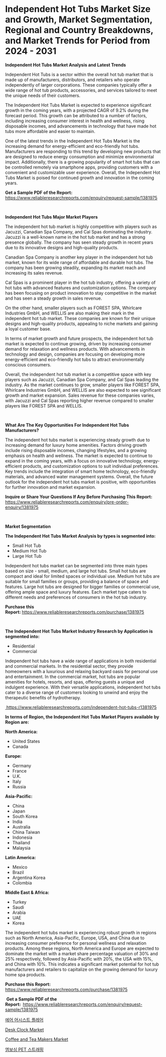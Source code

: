 <p><h1>Independent Hot Tubs Market Size and Growth, Market Segmentation, Regional and Country Breakdowns, and Market Trends for Period from 2024 -  2031</h1></p><p><strong>Independent Hot Tubs Market Analysis and Latest Trends</strong></p>
<p><p>Independent Hot Tubs is a sector within the overall hot tub market that is made up of manufacturers, distributors, and retailers who operate independently of larger corporations. These companies typically offer a wide range of hot tub products, accessories, and services tailored to meet the unique needs of their customers.</p><p>The Independent Hot Tubs Market is expected to experience significant growth in the coming years, with a projected CAGR of 9.2% during the forecast period. This growth can be attributed to a number of factors, including increasing consumer interest in health and wellness, rising disposable incomes, and advancements in technology that have made hot tubs more affordable and easier to maintain.</p><p>One of the latest trends in the Independent Hot Tubs Market is the increasing demand for energy-efficient and eco-friendly hot tubs. Manufacturers are responding to this trend by developing new products that are designed to reduce energy consumption and minimize environmental impact. Additionally, there is a growing popularity of smart hot tubs that can be controlled remotely via smartphone apps, providing customers with a convenient and customizable user experience. Overall, the Independent Hot Tubs Market is poised for continued growth and innovation in the coming years.</p></p>
<p><strong>Get a Sample PDF of the Report:&nbsp;</strong> <a href="https://www.reliableresearchreports.com/enquiry/request-sample/1381975">https://www.reliableresearchreports.com/enquiry/request-sample/1381975</a></p>
<p>&nbsp;</p>
<p><strong>Independent Hot Tubs Major Market Players</strong></p>
<p><p>The independent hot tub market is highly competitive with players such as Jacuzzi, Canadian Spa Company, and Cal Spas dominating the industry. Jacuzzi is a well-known name in the hot tub market and has a strong presence globally. The company has seen steady growth in recent years due to its innovative designs and high-quality products.</p><p>Canadian Spa Company is another key player in the independent hot tub market, known for its wide range of affordable and durable hot tubs. The company has been growing steadily, expanding its market reach and increasing its sales revenue.</p><p>Cal Spas is a prominent player in the hot tub industry, offering a variety of hot tubs with advanced features and customization options. The company has been focusing on product innovation to stay competitive in the market and has seen a steady growth in sales revenue.</p><p>On the other hand, smaller players such as FOREST SPA, Whirlcare Industries GmbH, and WELLIS are also making their mark in the independent hot tub market. These companies are known for their unique designs and high-quality products, appealing to niche markets and gaining a loyal customer base.</p><p>In terms of market growth and future prospects, the independent hot tub market is expected to continue growing, driven by increasing consumer demand for relaxation and wellness products. With advancements in technology and design, companies are focusing on developing more energy-efficient and eco-friendly hot tubs to attract environmentally conscious consumers.</p><p>Overall, the independent hot tub market is a competitive space with key players such as Jacuzzi, Canadian Spa Company, and Cal Spas leading the industry. As the market continues to grow, smaller players like FOREST SPA, Whirlcare Industries GmbH, and WELLIS are also expected to see significant growth and market expansion. Sales revenue for these companies varies, with Jacuzzi and Cal Spas reporting higher revenue compared to smaller players like FOREST SPA and WELLIS.</p></p>
<p>&nbsp;</p>
<p><strong>What Are The Key Opportunities For Independent Hot Tubs Manufacturers?</strong></p>
<p><p>The independent hot tubs market is experiencing steady growth due to increasing demand for luxury home amenities. Factors driving growth include rising disposable incomes, changing lifestyles, and a growing emphasis on health and wellness. The market is expected to continue to expand in the coming years, with a focus on innovative technology, energy-efficient products, and customization options to suit individual preferences. Key trends include the integration of smart home technology, eco-friendly materials, and advanced water management systems. Overall, the future outlook for the independent hot tubs market is positive, with opportunities for further innovation and market expansion.</p></p>
<p><strong>Inquire or Share Your Questions If Any Before Purchasing This Report:</strong> <a href="https://www.reliableresearchreports.com/enquiry/pre-order-enquiry/1381975">https://www.reliableresearchreports.com/enquiry/pre-order-enquiry/1381975</a></p>
<p>&nbsp;</p>
<p><strong>Market Segmentation</strong></p>
<p><strong>The Independent Hot Tubs Market Analysis by types is segmented into:</strong></p>
<p><ul><li>Small Hot Tub</li><li>Medium Hot Tub</li><li>Large Hot Tub</li></ul></p>
<p><p>Independent hot tubs market can be segmented into three main types based on size - small, medium, and large hot tubs. Small hot tubs are compact and ideal for limited spaces or individual use. Medium hot tubs are suitable for small families or groups, providing a balance of space and features. Large hot tubs are designed for bigger families or commercial use, offering ample space and luxury features. Each market type caters to different needs and preferences of consumers in the hot tub industry.</p></p>
<p><strong>Purchase this Report:&nbsp;</strong><a href="https://www.reliableresearchreports.com/purchase/1381975">https://www.reliableresearchreports.com/purchase/1381975</a></p>
<p>&nbsp;</p>
<p><strong>The Independent Hot Tubs Market Industry Research by Application is segmented into:</strong></p>
<p><ul><li>Residential</li><li>Commercial</li></ul></p>
<p><p>Independent hot tubs have a wide range of applications in both residential and commercial markets. In the residential sector, they provide homeowners with a luxurious and relaxing backyard oasis for personal use and entertainment. In the commercial market, hot tubs are popular amenities for hotels, resorts, and spas, offering guests a unique and indulgent experience. With their versatile applications, independent hot tubs cater to a diverse range of customers looking to unwind and enjoy the therapeutic benefits of hydrotherapy.</p></p>
<p><a href="https://www.reliableresearchreports.com/independent-hot-tubs-r1381975">&nbsp;https://www.reliableresearchreports.com/independent-hot-tubs-r1381975</a></p>
<p><strong>In terms of Region, the Independent Hot Tubs Market Players available by Region are:</strong></p>
<p>
    <p> <strong> North America: </strong>
        <ul>
            <li>United States</li>
            <li>Canada</li>
        </ul>
        </p> 
    <p> <strong> Europe: </strong>
        <ul>
            <li>Germany</li>
            <li>France</li>
            <li>U.K.</li>
            <li>Italy</li>
            <li>Russia</li>
        </ul>
        </p> 
    <p> <strong> Asia-Pacific: </strong>
        <ul>
            <li>China</li>
            <li>Japan</li>
            <li>South Korea</li>
            <li>India</li>
            <li>Australia</li>
            <li>China Taiwan</li>
            <li>Indonesia</li>
            <li>Thailand</li>
            <li>Malaysia</li>
        </ul>
        </p> 
    <p> <strong> Latin America: </strong>
        <ul>
            <li>Mexico</li>
            <li>Brazil</li>
            <li>Argentina Korea</li>
            <li>Colombia</li>
        </ul>
        </p> 
    <p> <strong> Middle East & Africa: </strong>
        <ul>
            <li>Turkey</li>
            <li>Saudi</li>
            <li>Arabia</li>
            <li>UAE</li>
            <li>Korea</li>
        </ul>
    </p>
    </p>
<p><p>The independent hot tubs market is experiencing robust growth in regions such as North America, Asia-Pacific, Europe, USA, and China due to increasing consumer preference for personal wellness and relaxation products. Among these regions, North America and Europe are expected to dominate the market with a market share percentage valuation of 30% and 25% respectively, followed by Asia-Pacific with 20%, the USA with 15%, and China with 10%. This indicates a significant market potential for hot tub manufacturers and retailers to capitalize on the growing demand for luxury home spa products.</p></p>
<p><strong>Purchase this Report: </strong><a href="https://www.reliableresearchreports.com/purchase/1381975">https://www.reliableresearchreports.com/purchase/1381975</a></p>
<p>&nbsp;<strong>Get a Sample PDF of the Report:&nbsp;&nbsp;</strong><a href="https://www.reliableresearchreports.com/enquiry/request-sample/1381975">https://www.reliableresearchreports.com/enquiry/request-sample/1381975</a></p>
<p><strong></strong></p>
<p><p><a href="https://github.com/marufmohassin05/Market-Research-Report-List-1/blob/main/8662256152690.md">에어 어시스트 플레어</a></p><p><a href="https://github.com/suitykhatun12/Market-Research-Report-List-1/blob/main/desk-clock-market.md">Desk Clock Market</a></p><p><a href="https://github.com/khadijahesham19/Market-Research-Report-List-1/blob/main/coffee-and-tea-makers-market.md">Coffee and Tea Makers Market</a></p><p><a href="https://github.com/lzuwsfreyoq70/Market-Research-Report-List-2/blob/main/8224576152691.md">엠보싱 PET 스트래핑</a></p></p>